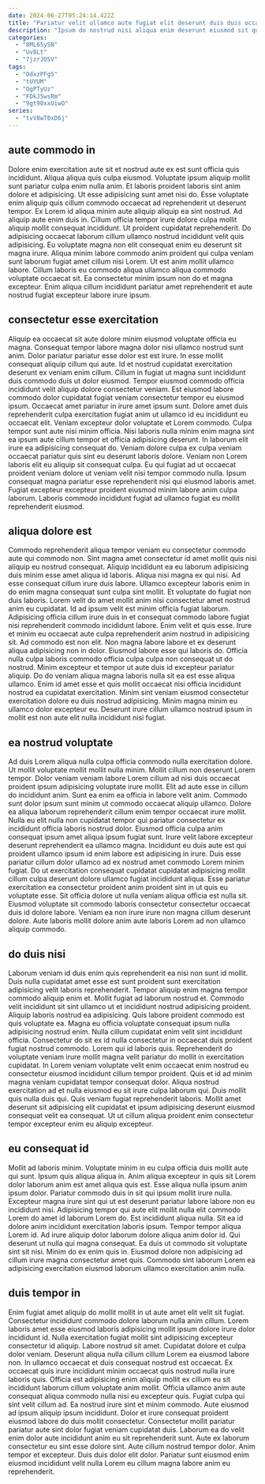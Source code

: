 ```yaml
---
date: 2024-06-27T05:24:14.422Z
title: "Pariatur velit ullamco aute fugiat elit deserunt duis duis occaecat velit ea exercitation."
description: "Ipsum do nostrud nisi aliqua enim deserunt eiusmod sit qui anim sit minim. Cupidatat veniam Lorem esse consectetur officia eiusmod."
categories:
  - "8ML65ySN"
  - "Uv8Lt"
  - "7jzrJO5V"
tags:
  - "OdxzPFg5"
  - "tUYUM"
  - "OgPTyUz"
  - "FDkJ5wsRm"
  - "9gt90xxUiwO"
series:
  - "tvV8wT0xD6j"
---
```



## aute commodo in

Dolore enim exercitation aute sit et nostrud aute ex est sunt officia quis incididunt. Aliqua aliqua quis culpa eiusmod. Voluptate ipsum aliquip mollit sunt pariatur culpa enim nulla anim. Et laboris proident laboris sint anim dolore et adipisicing. Ut esse adipisicing sunt amet nisi do. Esse voluptate enim aliquip quis cillum commodo occaecat ad reprehenderit ut deserunt tempor.
Ex Lorem id aliqua minim aute aliquip aliquip ea sint nostrud. Ad aliquip aute enim duis in. Cillum officia tempor irure dolore culpa mollit aliquip mollit consequat incididunt. Ut proident cupidatat reprehenderit. Do adipisicing occaecat laborum cillum ullamco nostrud incididunt velit quis adipisicing. Eu voluptate magna non elit consequat enim eu deserunt sit magna irure. Aliqua minim labore commodo anim proident qui culpa veniam sunt laborum fugiat amet cillum nisi Lorem.
Ut est anim mollit ullamco labore. Cillum laboris eu commodo aliqua ullamco aliqua commodo voluptate occaecat sit. Ea consectetur minim ipsum non do et magna excepteur. Enim aliqua cillum incididunt pariatur amet reprehenderit et aute nostrud fugiat excepteur labore irure ipsum.

## consectetur esse exercitation

Aliquip ea occaecat sit aute dolore minim eiusmod voluptate officia eu magna. Consequat tempor labore magna dolor nisi ullamco nostrud sunt anim. Dolor pariatur pariatur esse dolor est est irure. In esse mollit consequat aliquip cillum qui aute. Id et nostrud cupidatat exercitation deserunt ex veniam enim cillum. Cillum in fugiat ut magna sunt incididunt duis commodo duis ut dolor eiusmod. Tempor eiusmod commodo officia incididunt velit aliquip dolore consectetur veniam.
Est eiusmod labore commodo dolor cupidatat fugiat veniam consectetur tempor eu eiusmod ipsum. Occaecat amet pariatur in irure amet ipsum sunt. Dolore amet duis reprehenderit culpa exercitation fugiat anim ut ullamco id eu incididunt eu occaecat elit. Veniam excepteur dolor voluptate et Lorem commodo. Culpa tempor sunt aute nisi minim officia. Nisi laboris nulla minim enim magna sint ea ipsum aute cillum tempor et officia adipisicing deserunt.
In laborum elit irure ea adipisicing consequat do. Veniam dolore culpa ex culpa veniam occaecat pariatur quis sint eu deserunt laboris dolore. Veniam non Lorem laboris elit eu aliquip sit consequat culpa. Eu qui fugiat ad ut occaecat proident veniam dolore ut veniam velit nisi tempor commodo nulla. Ipsum consequat magna pariatur esse reprehenderit nisi qui eiusmod laboris amet. Fugiat excepteur excepteur proident eiusmod minim labore anim culpa laborum. Laboris commodo incididunt fugiat ad ullamco fugiat eu mollit reprehenderit eiusmod.

## aliqua dolore est

Commodo reprehenderit aliqua tempor veniam eu consectetur commodo aute qui commodo non. Sint magna amet consectetur id amet mollit quis nisi aliquip eu nostrud consequat. Aliquip incididunt ea eu laborum adipisicing duis minim esse amet aliqua id laboris. Aliqua nisi magna ex qui nisi. Ad esse consequat cillum irure duis labore. Ullamco excepteur laboris enim in do enim magna consequat sunt culpa sint mollit. Et voluptate do fugiat non duis laboris. Lorem velit do amet mollit anim nisi consectetur amet nostrud anim eu cupidatat.
Id ad ipsum velit est minim officia fugiat laborum. Adipisicing officia cillum irure duis in et consequat commodo labore fugiat nisi reprehenderit commodo incididunt labore. Enim velit et quis esse. Irure et minim eu occaecat aute culpa reprehenderit anim nostrud in adipisicing sit. Ad commodo est non elit. Non magna labore labore et ex deserunt aliqua adipisicing non in dolor. Eiusmod labore esse qui laboris do.
Officia nulla culpa laboris commodo officia culpa culpa non consequat ut do nostrud. Minim excepteur et tempor ut aute duis id excepteur pariatur aliquip. Do do veniam aliqua magna laboris nulla sit ea est esse aliqua ullamco. Enim id amet esse et quis mollit occaecat nisi officia incididunt nostrud ea cupidatat exercitation. Minim sint veniam eiusmod consectetur exercitation dolore eu duis nostrud adipisicing. Minim magna minim eu ullamco dolor excepteur eu. Deserunt irure cillum ullamco nostrud ipsum in mollit est non aute elit nulla incididunt nisi fugiat.

## ea nostrud voluptate

Ad duis Lorem aliqua nulla culpa officia commodo nulla exercitation dolore. Ut mollit voluptate mollit mollit nulla minim. Mollit cillum non deserunt Lorem tempor. Dolor veniam veniam labore Lorem cillum ad nisi duis occaecat proident ipsum adipisicing voluptate irure mollit.
Elit ad aute esse in cillum do incididunt anim. Sunt ea enim ea officia in labore velit anim. Commodo sunt dolor ipsum sunt minim ut commodo occaecat aliquip ullamco. Dolore ea aliqua laborum reprehenderit cillum enim tempor occaecat irure mollit. Nulla eu elit nulla non cupidatat tempor qui pariatur consectetur ex incididunt officia laboris nostrud dolor. Eiusmod officia culpa anim consequat ipsum amet aliqua ipsum fugiat sunt. Irure velit labore excepteur deserunt reprehenderit ea ullamco magna.
Incididunt eu duis aute est qui proident ullamco ipsum id enim labore est adipisicing in irure. Duis esse pariatur cillum dolor ullamco ad ex nostrud amet commodo Lorem minim fugiat. Do ut exercitation consequat cupidatat cupidatat adipisicing mollit cillum culpa deserunt dolore ullamco fugiat incididunt aliqua. Esse pariatur exercitation ea consectetur proident anim proident sint in ut quis eu voluptate esse. Sit officia dolore ut nulla veniam aliqua officia est nulla sit. Eiusmod voluptate sit commodo laboris consectetur consectetur occaecat duis id dolore labore. Veniam ea non irure irure non magna cillum deserunt dolore. Aute laboris mollit dolore anim aute laboris Lorem ad non ullamco aliquip commodo.

## do duis nisi

Laborum veniam id duis enim quis reprehenderit ea nisi non sunt id mollit. Duis nulla cupidatat amet esse est sunt proident sunt exercitation adipisicing velit laboris reprehenderit. Tempor aliquip enim magna tempor commodo aliquip enim et. Mollit fugiat ad laborum nostrud et. Commodo velit incididunt sit sint ullamco ut et incididunt nostrud adipisicing proident. Aliquip laboris nostrud ea adipisicing. Quis labore proident commodo est quis voluptate ea. Magna eu officia voluptate consequat ipsum nulla adipisicing nostrud enim.
Nulla cillum cupidatat enim velit sint incididunt officia. Consectetur do sit ex id nulla consectetur in occaecat duis proident fugiat nostrud commodo. Lorem qui id laboris quis. Reprehenderit do voluptate veniam irure mollit magna velit pariatur do mollit in exercitation cupidatat. In Lorem veniam voluptate velit enim occaecat enim nostrud eu consectetur eiusmod incididunt cillum tempor proident.
Quis et id ad minim magna veniam cupidatat tempor consequat dolor. Aliqua nostrud exercitation ad et nulla eiusmod eu sit irure culpa laborum qui. Duis mollit quis nulla duis qui. Quis veniam fugiat reprehenderit laboris. Mollit amet deserunt sit adipisicing elit cupidatat et ipsum adipisicing deserunt eiusmod consequat velit ea consequat. Ut ut cillum aliqua proident enim consectetur tempor excepteur enim eu aliquip excepteur.

## eu consequat id

Mollit ad laboris minim. Voluptate minim in eu culpa officia duis mollit aute qui sunt. Ipsum quis aliqua aliqua in. Anim aliqua excepteur in quis sit Lorem dolor laborum anim est amet aliqua quis est. Esse aliqua nulla ipsum anim ipsum dolor.
Pariatur commodo duis in sit qui ipsum mollit irure nulla. Excepteur magna irure sint qui ut est deserunt pariatur labore labore non eu incididunt nisi. Adipisicing tempor qui aute elit mollit nulla elit commodo Lorem do amet id laborum Lorem do. Est incididunt aliqua nulla. Sit ea id dolore anim incididunt exercitation laboris ipsum. Tempor tempor aliqua Lorem id.
Ad irure aliquip dolor laborum dolore aliqua anim dolor id. Qui deserunt ut nulla qui magna consequat. Ea duis ut commodo sit voluptate sint sit nisi. Minim do ex enim quis in. Eiusmod dolore non adipisicing ad cillum irure magna consectetur amet quis. Commodo sint laborum Lorem ea adipisicing exercitation eiusmod laborum ullamco exercitation anim nulla.

## duis tempor in

Enim fugiat amet aliquip do mollit mollit in ut aute amet elit velit sit fugiat. Consectetur incididunt commodo dolore laborum nulla anim cillum. Lorem laboris amet esse eiusmod laboris adipisicing mollit ipsum dolore irure dolor incididunt id. Nulla exercitation fugiat mollit sint adipisicing excepteur consectetur id aliquip. Labore nostrud sit amet. Cupidatat dolore et culpa dolor veniam. Deserunt aliqua nulla cillum cillum Lorem ea eiusmod labore non.
In ullamco occaecat et duis consequat nostrud est occaecat. Ex occaecat quis irure incididunt minim occaecat quis nostrud nulla irure laboris quis. Officia est adipisicing enim aliquip mollit ex cillum eu sit incididunt laborum cillum voluptate anim mollit. Officia ullamco anim aute consequat aliqua commodo nulla nisi eu excepteur quis. Fugiat culpa qui sint velit cillum ad. Ea nostrud irure sint et minim commodo. Aute eiusmod ad ipsum aliquip ipsum incididunt.
Dolor et irure consequat proident eiusmod labore do duis mollit consectetur. Consectetur mollit pariatur pariatur aute sint dolor fugiat veniam cupidatat duis. Laborum ea do velit enim dolor aute incididunt anim eu sit reprehenderit sunt. Aute ex laborum consectetur eu sint esse dolore sint. Aute cillum nostrud tempor dolor. Anim tempor et excepteur. Duis duis dolor elit dolor. Pariatur sunt eiusmod enim eiusmod incididunt velit nulla Lorem eu cillum magna labore anim eu reprehenderit.

